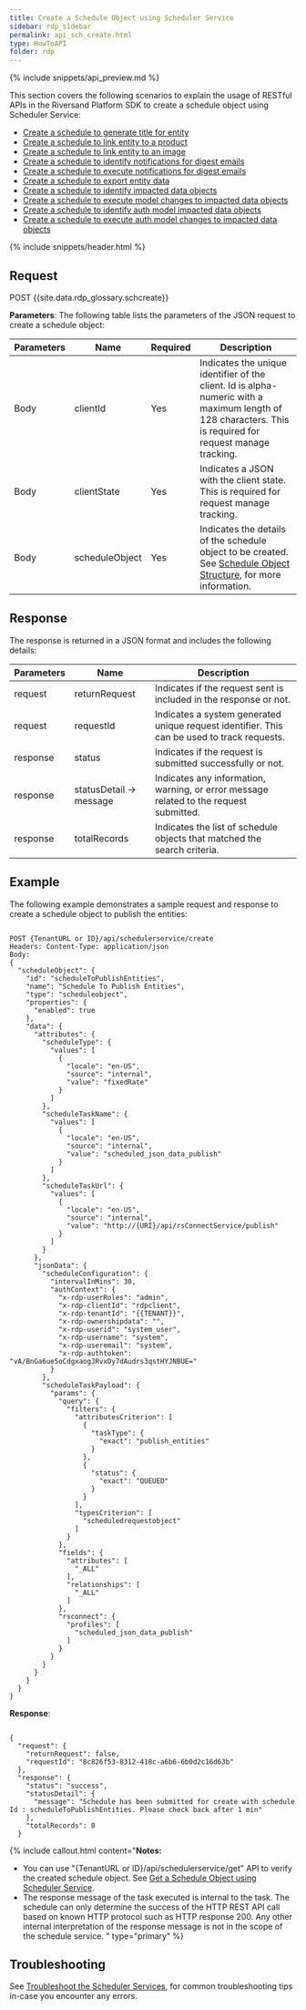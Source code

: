 ```yaml
---
title: Create a Schedule Object using Scheduler Service
sidebar: rdp_sidebar
permalink: api_sch_create.html
type: HowToAPI
folder: rdp
---
```


{% include snippets/api_preview.md %}

This section covers the following scenarios to explain the usage of RESTful APIs in the Riversand Platform SDK to create a schedule object using Scheduler Service:

* [Create a schedule to generate title for entity](api_sch_create_scenario1.html)
* [Create a schedule to link entity to a product](api_sch_create_scenario2.html)
* [Create a schedule to link entity to an image](api_sch_create_scenario12.html)
* [Create a schedule to identify notifications for digest emails](api_sch_create_scenario3.html)
* [Create a schedule to execute notifications for digest emails](api_sch_create_scenario4.html)
* [Create a schedule to export entity data](api_sch_create_scenario9.html)
* [Create a schedule to identify impacted data objects](api_sch_create_scenario5.html)
* [Create a schedule to execute model changes to impacted data objects](api_sch_create_scenario6.html)
* [Create a schedule to identify auth model impacted data objects](api_sch_create_scenario7.html)
* [Create a schedule to execute auth model changes to impacted data objects](api_sch_create_scenario8.html)

{% include snippets/header.html %}

## Request

POST {{site.data.rdp_glossary.schcreate}}

**Parameters**: The following table lists the parameters of the JSON request to create a schedule object:

| Parameters | Name | Required | Description |
|-------|--------|----------------|-------------|
| Body | clientId | Yes | Indicates the unique identifier of the client. Id is alpha-numeric with a maximum length of 128 characters. This is required for request manage tracking. |
| Body | clientState | Yes | Indicates a JSON with the client state. This is required for request manage tracking. |
| Body | scheduleObject | Yes | Indicates the details of the schedule object to be created. See [Schedule Object Structure](api_sch_object_structure.html), for more information. |

## Response

The response is returned in a JSON format and includes the following details:

| Parameters | Name | Description |
|-------|--------|----------------|
| request | returnRequest | Indicates if the request sent is included in the response or not.|
| request | requestId | Indicates a system generated unique request identifier. This can be used to track requests. |
| response | status | Indicates if the request is submitted successfully or not. |
| response | statusDetail -> message | Indicates any information, warning, or error message related to the request submitted. |
|response|totalRecords|Indicates the list of schedule objects that matched the search criteria.|

## Example

The following example demonstrates a sample request and response to create a schedule object to publish the entities:

<pre><code>
POST {TenantURL or ID}/api/schedulerservice/create
Headers: Content-Type: application/json
Body:
{
  "scheduleObject": {
    "id": "scheduleToPublishEntities",
    "name": "Schedule To Publish Entities",
    "type": "scheduleobject",
    "properties": {
      "enabled": true
    },
    "data": {
      "attributes": {
        "scheduleType": {
          "values": [
            {
              "locale": "en-US",
              "source": "internal",
              "value": "fixedRate"
            }
          ]
        },
        "scheduleTaskName": {
          "values": [
            {
              "locale": "en-US",
              "source": "internal",
              "value": "scheduled_json_data_publish"
            }
          ]
        },
        "scheduleTaskUrl": {
          "values": [
            {
              "locale": "en-US",
              "source": "internal",
              "value": "http://{URI}/api/rsConnectService/publish"
            }
          ]
        }
      },
      "jsonData": {
        "scheduleConfiguration": {
          "intervalInMins": 30,
          "authContext": {
            "x-rdp-userRoles": "admin",
            "x-rdp-clientId": "rdpclient",
            "x-rdp-tenantId": "{{TENANT}}",
            "x-rdp-ownershipdata": "",
            "x-rdp-userid": "system_user",
            "x-rdp-username": "system",
            "x-rdp-useremail": "system",
            "x-rdp-authtoken": "vA/BnGa6ue5oCdgxaogJRvxDy7dAudrs3qstHYJNBUE="
          }
        },
        "scheduleTaskPayload": {
          "params": {
            "query": {
              "filters": {
                "attributesCriterion": [
                  {
                    "taskType": {
                      "exact": "publish_entities"
                    }
                  },
                  {
                    "status": {
                      "exact": "QUEUED"
                    }
                  }
                ],
                "typesCriterion": [
                  "scheduledrequestobject"
                ]
              }
            },
            "fields": {
              "attributes": [
                "_ALL"
              ],
              "relationships": [
                "_ALL"
              ]
            },
            "rsconnect": {
              "profiles": [
                "scheduled_json_data_publish"
              ]
            }
          }
        }
      }
    }
  }
}
</code></pre>


**Response**:
<pre><code>
{
  "request": {
    "returnRequest": false,
    "requestId": "8c826f53-8312-418c-a6b6-6b0d2c16d63b"
  },
  "response": {
    "status": "success",
    "statusDetail": {
      "message": "Schedule has been submitted for create with schedule Id : scheduleToPublishEntities. Please check back after 1 min"
    },
    "totalRecords": 0
  }
</code></pre>

{% include callout.html content="**Notes:** <br/>
* You can use \"{TenantURL or ID}/api/schedulerservice/get\" API to verify the created schedule object. See [Get a Schedule Object using Scheduler Service](api_sch_get.html).
* The response message of the task executed is internal to the task. The schedule can only determine the success of the HTTP REST API call based on known HTTP protocol such as HTTP response 200. Any other internal interpretation of the response message is not in the scope of the schedule service.
" type="primary" %}

## Troubleshooting
See [Troubleshoot the Scheduler Services](api_troubleshoot_sch.html), for common troubleshooting tips in-case you encounter any errors.